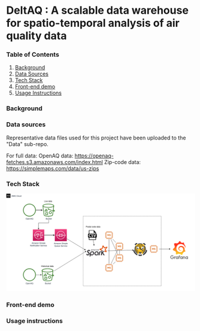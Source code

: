 # DeltAQ : A scalable data warehouse for spatio-temporal analysis of air quality data

### Table of Contents  
1. [Background](https://github.com/ArunBaskaran/DeltAQ/tree/develop/aws-implementation#background)
2. [Data Sources](https://github.com/ArunBaskaran/DeltAQ/tree/develop/aws-implementation#data-sources)
3. [Tech Stack](https://github.com/ArunBaskaran/DeltAQ/tree/develop/aws-implementation#tech-stack)
4. [Front-end demo](https://github.com/ArunBaskaran/DeltAQ/tree/develop/aws-implementation#front-end-demo)
4. [Usage Instructions](https://github.com/ArunBaskaran/DeltAQ/tree/develop/aws-implementation#usage-instructions)

### Background

### Data sources

Representative data files used for this project have been uploaded to the "Data" sub-repo. 

For full data:
OpenAQ data: https://openaq-fetches.s3.amazonaws.com/index.html
Zip-code data: https://simplemaps.com/data/us-zips


### Tech Stack
![image](Pipeline.png)

### Front-end demo


### Usage instructions
